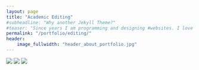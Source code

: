 ```yaml
---
layout: page
title: "Academic Editing"
#subheadline: "Why another Jekyll Theme?"
#teaser: "Since years I am programming and designing #websites. I love to work with open source tools and #learn via code from others. This time I want to try to #give something back..."
permalink: "/portfolio/editing/"
header:
    image_fullwidth: "header_about_portfolio.jpg"
---
```



<img src="../../images/editing_sample_screenshot_240221_watermarked.png">

<img src="../../images/poynter-erika.jpg">
<img src="../../images/alison-erika.jpg">
